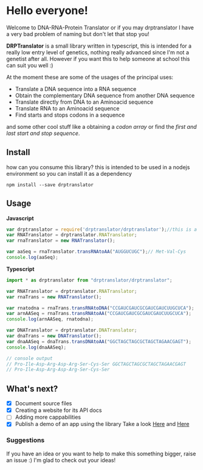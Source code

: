 # Hello everyone!
Welcome to DNA-RNA-Protein Translator or if you may drptranslator
I have a very bad problem of naming but don't let that stop you!

**DRPTranslator** is a small library written in typescript, this is intended for a really
low entry level of genetics, nothing really advanced since I'm not a genetist after all.
However if you want this to help someone at school this can suit you well :)

At the moment these are some of the usages of the principal uses:

- Translate a DNA sequence into a RNA sequence
- Obtain the complementary DNA sequence from another DNA sequence
- Translate directly from DNA to an Aminoacid sequence
- Translate RNA to an Aminoacid sequence
- Find starts and stops codons in a sequence

and some other cool stuff
like a obtaining a *codon array*  or find the *first and last start and stop sequence*.

## Install
how can you consume this library? this is intended to be used in a nodejs environment
so you can install it as a dependency

`npm install --save drptranslator`


## Usage
**Javascript**

```javascript
var drptranslator = require('drptranslator/drptranslator');//this is a must
var RNATranslator = drptranslator.RNATranslator;
var rnaTranslator = new RNATranslator();

var aaSeq = rnaTranslator.transRNAtoAA("AUGGUCUGC");// Met-Val-Cys
console.log(aaSeq);
```

**Typescript**

```javascript
import * as drptranslator from "drptranslator/drptranslator";

var RNATranslator = drptranslator.RNATranslator;
var rnaTrans = new RNATranslator();

var rnatodna = rnaTrans.transRNAtoDNA("CCGAUCGAUCGCGAUCGAUCUUGCUCA");
var arnAASeq = rnaTrans.transRNAtoAA("CCGAUCGAUCGCGAUCGAUCUUGCUCA");
console.log(arnAASeq, rnatodna);

var DNATranslator = drptranslator.DNATranslator;
var dnaTrans = new DNATranslator();
var dnaAASeq = dnaTrans.transDNAtoAA("GGCTAGCTAGCGCTAGCTAGAACGAGT");
console.log(dnaAASeq);

// console output
// Pro-Ile-Asp-Arg-Asp-Arg-Ser-Cys-Ser GGCTAGCTAGCGCTAGCTAGAACGAGT
// Pro-Ile-Asp-Arg-Asp-Arg-Ser-Cys-Ser
```


## What's next?
* [x] Document source files
* [x] Creating a website for its API docs
* [ ] Adding more cappabilities
* [x] Publish a demo of an app using the library Take a look [Here](https://github.com/AngelMunoz/Transcriptase) and [Here](https://github.com/AngelMunoz/TranscriptaseWeb)

### Suggestions
If you have an idea or you want to help to make this something bigger, raise an issue :) I'm glad to check out your ideas!
